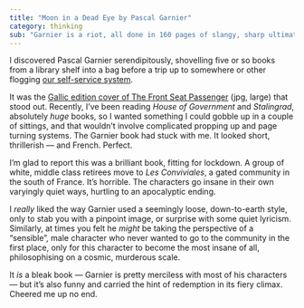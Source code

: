 ```yaml
---
title: "Moon in a Dead Eye by Pascal Garnier"
category: thinking
sub: "Garnier is a riot, all done in 160 pages of slangy, sharp ultimately apocalyptic madness. Also: Richard Osman ripped the plot off shamlessly."
---
```


I discovered Pascal Garnier serendipitously, shovelling five or so books from a library shelf into a bag before a trip up to somewhere or other flogging [our self-service system](https://dootrix.com/verso/).

It was the [Gallic edition cover of The Front Seat Passenger](https://jacquiwine.files.wordpress.com/2015/02/img_1889.jpg) (jpg, large) that stood out. Recently, I’ve been reading <cite>House of Government</cite> and <cite>Stalingrad</cite>, absolutely _huge_ books, so I wanted something I could gobble up in a couple of sittings, and that wouldn’t involve complicated propping up and page turning systems. The Garnier book had stuck with me. It looked short, thrillerish — and French. Perfect.

I’m glad to report this was a brilliant book, fitting for lockdown. A group of white, middle class retirees move to _Les Conviviales_, a gated community in the south of France. It’s horrible. The characters go insane in their own varyingly quiet ways, hurtling to an apocalyptic ending.

I _really_ liked the way Garnier used a seemingly loose, down-to-earth style, only to stab you with a pinpoint image, or surprise with some quiet lyricism. Similarly, at times you felt he _might_ be taking the perspective of a “sensible”, male character who never wanted to go to the community in the first place, only for this character to become the most insane of all, philosophising on a cosmic, murderous scale.

It _is_ a bleak book — Garnier is pretty merciless with most of his characters — but it’s also funny and carried the hint of redemption in its fiery climax. Cheered me up no end.
